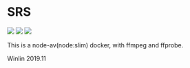 # SRS

![](http://ossrs.net:8000/gif/v1/sls.gif?site=github.com&path=/docker/node-av)
[![](https://cloud.githubusercontent.com/assets/2777660/22814959/c51cbe72-ef92-11e6-81cc-32b657b285d5.png)](https://github.com/ossrs/srs/wiki/v1_CN_Contact#wechat)
[![](https://github.com/ossrs/developer/actions/workflows/release.yml/badge.svg?branch=node-av)](https://github.com/ossrs/developer/actions/workflows/release.yml?query=workflow%3ARelease+branch%3Anode-av)

This is a node-av(node:slim) docker, with ffmpeg and ffprobe.

Winlin 2019.11
